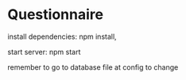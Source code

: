 # Questionnaire
 
install dependencies: npm install,

start server: npm start

remember to go to database file at config to change
